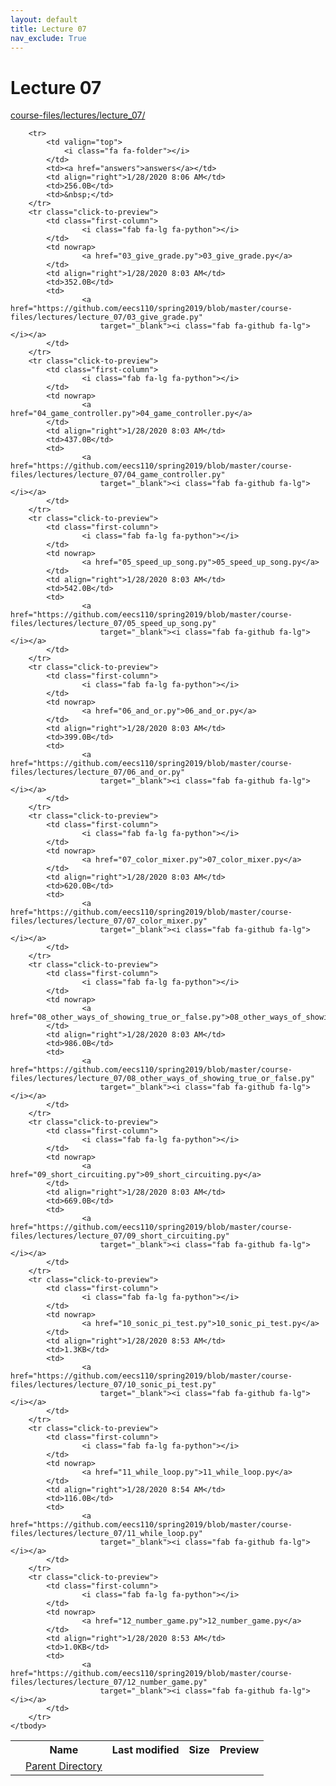 ```yaml
---
layout: default
title: Lecture 07
nav_exclude: True
---
```


# Lecture 07

[course-files/lectures/lecture_07/](.)

<table class="tbl-files">
    <tbody>
        <tr>
            <th valign="top"></th>
            <th>Name</th>
            <th>Last modified</th>
            <th>Size</th>
            <th>Preview</th>
        </tr>
        <tr>
            <td valign="top">
                <i class="fa fa-folder-open"></i>
            </td>
            <td><a href="../">Parent Directory</a></td>
            <td>&nbsp;</td>
            <td>&nbsp;</td>
            <td>&nbsp;</td>
        </tr>

        <tr>
            <td valign="top">
                <i class="fa fa-folder"></i>
            </td>
            <td><a href="answers">answers</a></td>
            <td align="right">1/28/2020 8:06 AM</td>
            <td>256.0B</td>
            <td>&nbsp;</td>
        </tr>
        <tr class="click-to-preview">
            <td class="first-column">
                    <i class="fab fa-lg fa-python"></i>
            </td>
            <td nowrap>
                    <a href="03_give_grade.py">03_give_grade.py</a>
            </td>
            <td align="right">1/28/2020 8:03 AM</td>
            <td>352.0B</td>
            <td>
                    <a href="https://github.com/eecs110/spring2019/blob/master/course-files/lectures/lecture_07/03_give_grade.py"
                        target="_blank"><i class="fab fa-github fa-lg"></i></a>
            </td>
        </tr>
        <tr class="click-to-preview">
            <td class="first-column">
                    <i class="fab fa-lg fa-python"></i>
            </td>
            <td nowrap>
                    <a href="04_game_controller.py">04_game_controller.py</a>
            </td>
            <td align="right">1/28/2020 8:03 AM</td>
            <td>437.0B</td>
            <td>
                    <a href="https://github.com/eecs110/spring2019/blob/master/course-files/lectures/lecture_07/04_game_controller.py"
                        target="_blank"><i class="fab fa-github fa-lg"></i></a>
            </td>
        </tr>
        <tr class="click-to-preview">
            <td class="first-column">
                    <i class="fab fa-lg fa-python"></i>
            </td>
            <td nowrap>
                    <a href="05_speed_up_song.py">05_speed_up_song.py</a>
            </td>
            <td align="right">1/28/2020 8:03 AM</td>
            <td>542.0B</td>
            <td>
                    <a href="https://github.com/eecs110/spring2019/blob/master/course-files/lectures/lecture_07/05_speed_up_song.py"
                        target="_blank"><i class="fab fa-github fa-lg"></i></a>
            </td>
        </tr>
        <tr class="click-to-preview">
            <td class="first-column">
                    <i class="fab fa-lg fa-python"></i>
            </td>
            <td nowrap>
                    <a href="06_and_or.py">06_and_or.py</a>
            </td>
            <td align="right">1/28/2020 8:03 AM</td>
            <td>399.0B</td>
            <td>
                    <a href="https://github.com/eecs110/spring2019/blob/master/course-files/lectures/lecture_07/06_and_or.py"
                        target="_blank"><i class="fab fa-github fa-lg"></i></a>
            </td>
        </tr>
        <tr class="click-to-preview">
            <td class="first-column">
                    <i class="fab fa-lg fa-python"></i>
            </td>
            <td nowrap>
                    <a href="07_color_mixer.py">07_color_mixer.py</a>
            </td>
            <td align="right">1/28/2020 8:03 AM</td>
            <td>620.0B</td>
            <td>
                    <a href="https://github.com/eecs110/spring2019/blob/master/course-files/lectures/lecture_07/07_color_mixer.py"
                        target="_blank"><i class="fab fa-github fa-lg"></i></a>
            </td>
        </tr>
        <tr class="click-to-preview">
            <td class="first-column">
                    <i class="fab fa-lg fa-python"></i>
            </td>
            <td nowrap>
                    <a href="08_other_ways_of_showing_true_or_false.py">08_other_ways_of_showing_true_or_false.py</a>
            </td>
            <td align="right">1/28/2020 8:03 AM</td>
            <td>986.0B</td>
            <td>
                    <a href="https://github.com/eecs110/spring2019/blob/master/course-files/lectures/lecture_07/08_other_ways_of_showing_true_or_false.py"
                        target="_blank"><i class="fab fa-github fa-lg"></i></a>
            </td>
        </tr>
        <tr class="click-to-preview">
            <td class="first-column">
                    <i class="fab fa-lg fa-python"></i>
            </td>
            <td nowrap>
                    <a href="09_short_circuiting.py">09_short_circuiting.py</a>
            </td>
            <td align="right">1/28/2020 8:03 AM</td>
            <td>669.0B</td>
            <td>
                    <a href="https://github.com/eecs110/spring2019/blob/master/course-files/lectures/lecture_07/09_short_circuiting.py"
                        target="_blank"><i class="fab fa-github fa-lg"></i></a>
            </td>
        </tr>
        <tr class="click-to-preview">
            <td class="first-column">
                    <i class="fab fa-lg fa-python"></i>
            </td>
            <td nowrap>
                    <a href="10_sonic_pi_test.py">10_sonic_pi_test.py</a>
            </td>
            <td align="right">1/28/2020 8:53 AM</td>
            <td>1.3KB</td>
            <td>
                    <a href="https://github.com/eecs110/spring2019/blob/master/course-files/lectures/lecture_07/10_sonic_pi_test.py"
                        target="_blank"><i class="fab fa-github fa-lg"></i></a>
            </td>
        </tr>
        <tr class="click-to-preview">
            <td class="first-column">
                    <i class="fab fa-lg fa-python"></i>
            </td>
            <td nowrap>
                    <a href="11_while_loop.py">11_while_loop.py</a>
            </td>
            <td align="right">1/28/2020 8:54 AM</td>
            <td>116.0B</td>
            <td>
                    <a href="https://github.com/eecs110/spring2019/blob/master/course-files/lectures/lecture_07/11_while_loop.py"
                        target="_blank"><i class="fab fa-github fa-lg"></i></a>
            </td>
        </tr>
        <tr class="click-to-preview">
            <td class="first-column">
                    <i class="fab fa-lg fa-python"></i>
            </td>
            <td nowrap>
                    <a href="12_number_game.py">12_number_game.py</a>
            </td>
            <td align="right">1/28/2020 8:53 AM</td>
            <td>1.0KB</td>
            <td>
                    <a href="https://github.com/eecs110/spring2019/blob/master/course-files/lectures/lecture_07/12_number_game.py"
                        target="_blank"><i class="fab fa-github fa-lg"></i></a>
            </td>
        </tr>
    </tbody>
</table>

